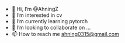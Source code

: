 - 👋 Hi, I’m @AhningZ
- 👀 I’m interested in cv
- 🌱 I’m currently learning pytorch
- 💞️ I’m looking to collaborate on ...
- 📫 How to reach me ahning0315@gmail.com

<!---
AhningZ/AhningZ is a ✨ special ✨ repository because its `README.md` (this file) appears on your GitHub profile.
You can click the Preview link to take a look at your changes.
--->
